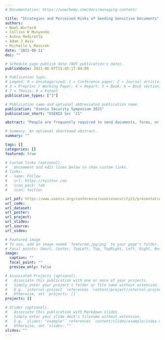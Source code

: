 ```yaml
---
# Documentation: https://wowchemy.com/docs/managing-content/

title: "Strategies and Perceived Risks of Sending Sensitive Documents"
authors:
- Noel Warford
- Collins W Munyendo
- Ashna Mediratta
- Adam J Aviv
- Michelle L Mazurek
date: '2021-08-11'
doi: ""

# Schedule page publish date (NOT publication's date).
publishDate: 2021-06-07T15:45:17-04:00

# Publication type.
# Legend: 0 = Uncategorized; 1 = Conference paper; 2 = Journal article;
# 3 = Preprint / Working Paper; 4 = Report; 5 = Book; 6 = Book section;
# 7 = Thesis; 8 = Patent
publication_types: ["1"]

# Publication name and optional abbreviated publication name.
publication: "Usenix Security Symposium 2021"
publication_short: "USENIX Sec '21"

abstract: "People are frequently required to send documents, forms, or other materials containing sensitive data (e.g., personal information, medical records, financial data) to remote par- ties, sometimes without a formal procedure to do so securely. The specific transmission mechanisms end up relying on the knowledge and preferences of the parties involved. Through two online surveys (n = 60 and n = 250), we explore the various methods used to transmit sensitive documents, as well as the perceived risk and satisfaction with those methods. We find that users are more likely to recognize risk to data-at-rest after receipt (but not at the sender, namely, themselves). When not using an online portal provided by the recipient, participants primarily envision transmitting sensitive documents in person or via email, and have little experience using secure, privacy-preserving alternatives. Despite recognizing general risks, participants express high privacy satisfaction and convenience with actually experienced situations. These results suggest opportunities to design new solutions to promote securely sending sensitive materials, perhaps as new utilities within standard email workflows."

# Summary. An optional shortened abstract.
summary: ""

tags: []
categories: []
featured: true

# Custom links (optional).
#   Uncomment and edit lines below to show custom links.
# links:
# - name: Follow
#   url: https://twitter.com
#   icon_pack: fab
#   icon: twitter

url_pdf: https://www.usenix.org/conference/usenixsecurity21/presentation/warford
url_code:
url_dataset:
url_poster:
url_project:
url_slides:
url_source:
url_video:

# Featured image
# To use, add an image named `featured.jpg/png` to your page's folder.
# Focal points: Smart, Center, TopLeft, Top, TopRight, Left, Right, BottomLeft, Bottom, BottomRight.
image:
  caption: ""
  focal_point: ""
  preview_only: false

# Associated Projects (optional).
#   Associate this publication with one or more of your projects.
#   Simply enter your project's folder or file name without extension.
#   E.g. `internal-project` references `content/project/internal-project/index.md`.
#   Otherwise, set `projects: []`.
projects: []

# Slides (optional).
#   Associate this publication with Markdown slides.
#   Simply enter your slide deck's filename without extension.
#   E.g. `slides: "example"` references `content/slides/example/index.md`.
#   Otherwise, set `slides: ""`.
slides: ""
---
```

